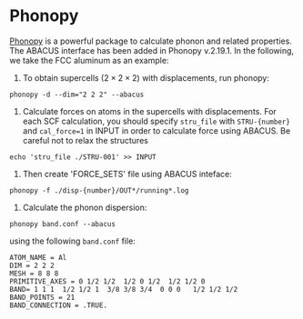 # Phonopy

[Phonopy](https://phonopy.github.io/phonopy) is a powerful package to calculate phonon and related properties. The ABACUS interface has been added in Phonopy v.2.19.1. In the following, we take the FCC aluminum as an example:

1. To obtain supercells ($2\times 2\times 2$) with displacements, run phonopy:

```
phonopy -d --dim="2 2 2" --abacus
```

1. Calculate forces on atoms in the supercells with displacements. For each SCF calculation, you should specify `stru_file` with `STRU-{number}` and `cal_force=1` in INPUT in order to calculate force using ABACUS. Be careful not to relax the structures

```
echo 'stru_file ./STRU-001' >> INPUT
```

1. Then create 'FORCE_SETS' file using ABACUS inteface:

```
phonopy -f ./disp-{number}/OUT*/running*.log
```

1. Calculate the phonon dispersion:

```
phonopy band.conf --abacus
```

using the following `band.conf` file:

```
ATOM_NAME = Al
DIM = 2 2 2
MESH = 8 8 8
PRIMITIVE_AXES = 0 1/2 1/2  1/2 0 1/2  1/2 1/2 0
BAND= 1 1 1  1/2 1/2 1  3/8 3/8 3/4  0 0 0   1/2 1/2 1/2
BAND_POINTS = 21
BAND_CONNECTION = .TRUE.
```
